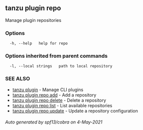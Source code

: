## tanzu plugin repo

Manage plugin repositories

### Options

```
  -h, --help   help for repo
```

### Options inherited from parent commands

```
  -l, --local strings   path to local repository
```

### SEE ALSO

* [tanzu plugin](tanzu_plugin.md)	 - Manage CLI plugins
* [tanzu plugin repo add](tanzu_plugin_repo_add.md)	 - Add a repository
* [tanzu plugin repo delete](tanzu_plugin_repo_delete.md)	 - Delete a repository
* [tanzu plugin repo list](tanzu_plugin_repo_list.md)	 - List available repositories
* [tanzu plugin repo update](tanzu_plugin_repo_update.md)	 - Update a repository configuration

###### Auto generated by spf13/cobra on 4-May-2021
